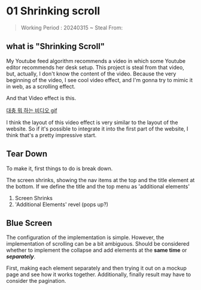 # 01 Shrinking scroll

> Working Period : 20240315 ~
> Steal From:

## what is "Shrinking Scroll"

My Youtube feed algorithm recommends a video in which some Youtube editor recommends her desk setup.
This project is steal from that video, but, actually, I don't know the content of the video.
Because the very beginning of the video, I see cool video effect, and I'm gonna try to mimic it in web, as a scrolling effect.

And that Video effect is this.

[대충 뭐 하는 비디오 gif](source)

I think the layout of this video effect is very similar to the layout of the website.
So if it's possible to integrate it into the first part of the website, I think that's a pretty impressive start.

## Tear Down

To make it, first things to do is break down.

The screen shrinks, showing the nav items at the top and the title element at the bottom.
If we define the title and the top menu as 'additional elements'

1. Screen Shrinks
2. 'Additional Elements' revel (pops up?)

## Blue Screen

The configuration of the implementation is simple.
However, the implementation of scrolling can be a bit ambiguous.
Should be considered whether to implement the collapse and add elements at the **same time** or **_separately_**.

First, making each element separately and then trying it out on a mockup page and see how it works together.
Additionally, finally result may have to consider the pagination.
